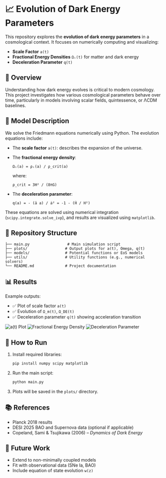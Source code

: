 # 📈 Evolution of Dark Energy Parameters

This repository explores the **evolution of dark energy parameters** in a cosmological context. It focuses on numerically computing and visualizing:

* **Scale Factor** `a(t)`
* **Fractional Energy Densities** `Ωᵢ(t)` for matter and dark energy
* **Deceleration Parameter** `q(t)`

## 🧠 Overview

Understanding how dark energy evolves is critical to modern cosmology. This project investigates how various cosmological parameters behave over time, particularly in models involving scalar fields, quintessence, or ΛCDM baselines.

## 🧲 Model Description

We solve the Friedmann equations numerically using Python. The evolution equations include:

* The **scale factor** `a(t)`: describes the expansion of the universe.
* The **fractional energy density**:

  ```
  Ωᵢ(a) = ρᵢ(a) / ρ_crit(a)
  ```

  where:

  ```
  ρ_crit = 3H² / (8πG)
  ```
* The **deceleration parameter**:

  ```
  q(a) = - (ä a) / ȧ² = -1 - (Ḣ / H²)
  ```

These equations are solved using numerical integration (`scipy.integrate.solve_ivp`), and results are visualized using `matplotlib`.

## 📂 Repository Structure

```
├── main.py                 # Main simulation script
├── plots/                 # Output plots for a(t), Omega, q(t)
├── models/                # Potential functions or EoS models
├── utils/                 # Utility functions (e.g., numerical solvers)
└── README.md              # Project documentation
```

## 📊 Results

Example outputs:

* ✅ Plot of scale factor `a(t)`
* ✅ Evolution of `Ω_m(t)`, `Ω_DE(t)`
* ✅ Deceleration parameter `q(t)` showing acceleration transition

![a(t) Plot](plots/scale_factor.png)
![Fractional Energy Density](plots/fractional_densities.png)
![Deceleration Parameter](plots/deceleration_parameter.png)

## 🚀 How to Run

1. Install required libraries:

   ```bash
   pip install numpy scipy matplotlib
   ```

2. Run the main script:

   ```bash
   python main.py
   ```

3. Plots will be saved in the `plots/` directory.

## 📚 References

* Planck 2018 results
* DESI 2025 BAO and Supernova data (optional if applicable)
* Copeland, Sami & Tsujikawa (2006) – *Dynamics of Dark Energy*

## 🧭 Future Work

* Extend to non-minimally coupled models
* Fit with observational data (SNe Ia, BAO)
* Include equation of state evolution `w(z)`
